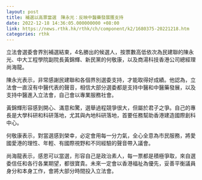 ```yaml
---
layout: post
title: 補選以高票當選　陳永光：反映中醫藥發展獲支持
date: 2022-12-18 14:36:05.000000000 +08:00
link: https://news.rthk.hk/rthk/ch/component/k2/1680375-20221218.htm
categories: rthk
---
```


立法會選委會界別補選結束，4名勝出的候選人，按票數高低依次為民建聯的陳永光、中大工程學院副院長黃錦輝、新民黨的何敬康，以及商湯科技香港公司總經理尚海龍。

陳永光表示，非常感謝民建聯和各個界別選委支持，才能取得好成績。他認為，立法會一直沒有中醫代表的聲音，相信大部分選委都是支持中醫和中醫藥發展，以及支持中醫進入立法會，自己會以專業服務社會。

黃錦輝形容感到開心、滿意和驚，選舉過程競爭很大，但屬於君子之爭。自己的專長是大學科研和科研落地，尤其與內地科研落地，首要任務幫助香港建造國際創科中心。

何敬康表示，對當選感到榮幸，必定會用每一分力氣，全心全意為市民服務，將愛國愛港的理性、年輕、有國際視野和不同經驗的聲音帶入議會。

尚海龍表示，感恩可以當選，形容自己是政治素人，每一票都是積極爭取，來自選委信任和各行各業期望，都很寶貴。未來一定會以香港福祉為優先，妥善平衡議員身分和本身工作，會將大部分時間投入立法會。
